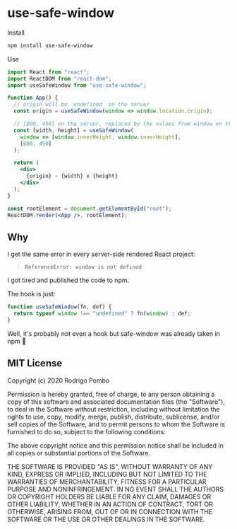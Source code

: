 # use-safe-window

Install

```bash
npm install use-safe-window
```

Use

```jsx
import React from "react";
import ReactDOM from "react-dom";
import useSafeWindow from "use-safe-window";

function App() {
  // origin will be `undefined` on the server
  const origin = useSafeWindow(window => window.location.origin);

  // [800, 450] on the server, replaced by the values from window on the client
  const [width, height] = useSafeWindow(
    window => [window.innerHeight, window.innerHeight],
    [800, 450]
  );

  return (
    <div>
      {origin} - {width} x {height}
    </div>
  );
}

const rootElement = document.getElementById("root");
ReactDOM.render(<App />, rootElement);
```

## Why

I get the same error in every server-side rendered React project:

> `ReferenceError: window is not defined`

I got tired and published the code to npm.

The hook is just:

```js
function useSafeWindow(fn, def) {
  return typeof window !== "undefined" ? fn(window) : def;
}
```

Well, it's probably not even a hook but safe-window was already taken in npm 🤷

## MIT License

Copyright (c) 2020 Rodrigo Pombo

Permission is hereby granted, free of charge, to any person obtaining a copy of this software and associated documentation files (the "Software"), to deal in the Software without restriction, including without limitation the rights to use, copy, modify, merge, publish, distribute, sublicense, and/or sell copies of the Software, and to permit persons to whom the Software is furnished to do so, subject to the following conditions:

The above copyright notice and this permission notice shall be included in all copies or substantial portions of the Software.

THE SOFTWARE IS PROVIDED "AS IS", WITHOUT WARRANTY OF ANY KIND, EXPRESS OR IMPLIED, INCLUDING BUT NOT LIMITED TO THE WARRANTIES OF MERCHANTABILITY, FITNESS FOR A PARTICULAR PURPOSE AND NONINFRINGEMENT. IN NO EVENT SHALL THE AUTHORS OR COPYRIGHT HOLDERS BE LIABLE FOR ANY CLAIM, DAMAGES OR OTHER LIABILITY, WHETHER IN AN ACTION OF CONTRACT, TORT OR OTHERWISE, ARISING FROM, OUT OF OR IN CONNECTION WITH THE SOFTWARE OR THE USE OR OTHER DEALINGS IN THE SOFTWARE.
